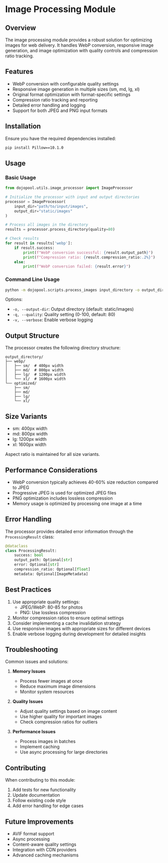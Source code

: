 # Image Processing Module

## Overview

The image processing module provides a robust solution for optimizing images for web delivery. It handles WebP conversion, responsive image generation, and image optimization with quality controls and compression ratio tracking.

## Features

- WebP conversion with configurable quality settings
- Responsive image generation in multiple sizes (sm, md, lg, xl)
- Original format optimization with format-specific settings
- Compression ratio tracking and reporting
- Detailed error handling and logging
- Support for both JPEG and PNG input formats

## Installation

Ensure you have the required dependencies installed:

```bash
pip install Pillow==10.1.0
```

## Usage

### Basic Usage

```python
from dojopool.utils.image_processor import ImageProcessor

# Initialize the processor with input and output directories
processor = ImageProcessor(
    input_dir="path/to/input/images",
    output_dir="static/images"
)

# Process all images in the directory
results = processor.process_directory(quality=80)

# Check results
for result in results['webp']:
    if result.success:
        print(f"WebP conversion successful: {result.output_path}")
        print(f"Compression ratio: {result.compression_ratio:.2%}")
    else:
        print(f"WebP conversion failed: {result.error}")
```

### Command Line Usage

```bash
python -m dojopool.scripts.process_images input_directory -o output_directory -q 80 -v
```

Options:

- `-o, --output-dir`: Output directory (default: static/images)
- `-q, --quality`: Quality setting (0-100, default: 80)
- `-v, --verbose`: Enable verbose logging

## Output Structure

The processor creates the following directory structure:

```
output_directory/
├── webp/
│   ├── sm/  # 400px width
│   ├── md/  # 800px width
│   ├── lg/  # 1200px width
│   └── xl/  # 1600px width
└── optimized/
    ├── sm/
    ├── md/
    ├── lg/
    └── xl/
```

## Size Variants

- sm: 400px width
- md: 800px width
- lg: 1200px width
- xl: 1600px width

Aspect ratio is maintained for all size variants.

## Performance Considerations

- WebP conversion typically achieves 40-60% size reduction compared to JPEG
- Progressive JPEG is used for optimized JPEG files
- PNG optimization includes lossless compression
- Memory usage is optimized by processing one image at a time

## Error Handling

The processor provides detailed error information through the `ProcessingResult` class:

```python
@dataclass
class ProcessingResult:
    success: bool
    output_path: Optional[str]
    error: Optional[str]
    compression_ratio: Optional[float]
    metadata: Optional[ImageMetadata]
```

## Best Practices

1. Use appropriate quality settings:
   - JPEG/WebP: 80-85 for photos
   - PNG: Use lossless compression
2. Monitor compression ratios to ensure optimal settings
3. Consider implementing a cache invalidation strategy
4. Use responsive images with appropriate sizes for different devices
5. Enable verbose logging during development for detailed insights

## Troubleshooting

Common issues and solutions:

1. **Memory Issues**
   - Process fewer images at once
   - Reduce maximum image dimensions
   - Monitor system resources

2. **Quality Issues**
   - Adjust quality settings based on image content
   - Use higher quality for important images
   - Check compression ratios for outliers

3. **Performance Issues**
   - Process images in batches
   - Implement caching
   - Use async processing for large directories

## Contributing

When contributing to this module:

1. Add tests for new functionality
2. Update documentation
3. Follow existing code style
4. Add error handling for edge cases

## Future Improvements

- AVIF format support
- Async processing
- Content-aware quality settings
- Integration with CDN providers
- Advanced caching mechanisms
